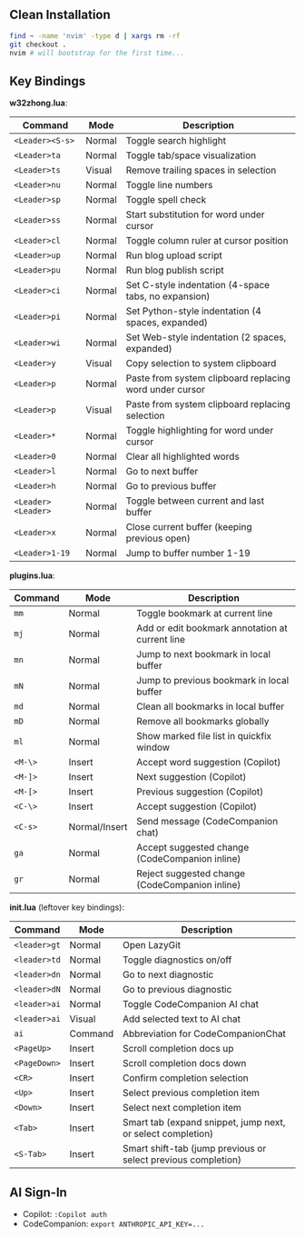 ## Clean Installation
```sh
find ~ -name 'nvim' -type d | xargs rm -rf
git checkout .
nvim # will bootstrap for the first time...
```

## Key Bindings

**w32zhong.lua**:

| Command | Mode | Description |
|---------|------|-------------|
| `<Leader><S-s>` | Normal | Toggle search highlight |
| `<Leader>ta` | Normal | Toggle tab/space visualization |
| `<Leader>ts` | Visual | Remove trailing spaces in selection |
| `<Leader>nu` | Normal | Toggle line numbers |
| `<Leader>sp` | Normal | Toggle spell check |
| `<Leader>ss` | Normal | Start substitution for word under cursor |
| `<Leader>cl` | Normal | Toggle column ruler at cursor position |
| `<Leader>up` | Normal | Run blog upload script |
| `<Leader>pu` | Normal | Run blog publish script |
| `<Leader>ci` | Normal | Set C-style indentation (4-space tabs, no expansion) |
| `<Leader>pi` | Normal | Set Python-style indentation (4 spaces, expanded) |
| `<Leader>wi` | Normal | Set Web-style indentation (2 spaces, expanded) |
| `<Leader>y` | Visual | Copy selection to system clipboard |
| `<Leader>p` | Normal | Paste from system clipboard replacing word under cursor |
| `<Leader>p` | Visual | Paste from system clipboard replacing selection |
| `<Leader>*` | Normal | Toggle highlighting for word under cursor |
| `<Leader>0` | Normal | Clear all highlighted words |
| `<Leader>l` | Normal | Go to next buffer |
| `<Leader>h` | Normal | Go to previous buffer |
| `<Leader><Leader>` | Normal | Toggle between current and last buffer |
| `<Leader>x` | Normal | Close current buffer (keeping previous open) |
| `<Leader>1-19` | Normal | Jump to buffer number 1-19 |


**plugins.lua**:

| Command | Mode | Description |
|---------|------|-------------|
| `mm` | Normal | Toggle bookmark at current line |
| `mj` | Normal | Add or edit bookmark annotation at current line |
| `mn` | Normal | Jump to next bookmark in local buffer |
| `mN` | Normal | Jump to previous bookmark in local buffer |
| `md` | Normal | Clean all bookmarks in local buffer |
| `mD` | Normal | Remove all bookmarks globally |
| `ml` | Normal | Show marked file list in quickfix window |
| `<M-\>` | Insert | Accept word suggestion (Copilot) |
| `<M-]>` | Insert | Next suggestion (Copilot) |
| `<M-[>` | Insert | Previous suggestion (Copilot) |
| `<C-\>` | Insert | Accept suggestion (Copilot) |
| `<C-s>` | Normal/Insert | Send message (CodeCompanion chat) |
| `ga` | Normal | Accept suggested change (CodeCompanion inline) |
| `gr` | Normal | Reject suggested change (CodeCompanion inline) |


**init.lua** (leftover key bindings):

| Command | Mode | Description |
|---------|------|-------------|
| `<leader>gt` | Normal | Open LazyGit |
| `<leader>td` | Normal | Toggle diagnostics on/off |
| `<leader>dn` | Normal | Go to next diagnostic |
| `<leader>dN` | Normal | Go to previous diagnostic |
| `<leader>ai` | Normal | Toggle CodeCompanion AI chat |
| `<leader>ai` | Visual | Add selected text to AI chat |
| `ai` | Command | Abbreviation for CodeCompanionChat |
| `<PageUp>` | Insert | Scroll completion docs up |
| `<PageDown>` | Insert | Scroll completion docs down |
| `<CR>` | Insert | Confirm completion selection |
| `<Up>` | Insert | Select previous completion item |
| `<Down>` | Insert | Select next completion item |
| `<Tab>` | Insert | Smart tab (expand snippet, jump next, or select completion) |
| `<S-Tab>` | Insert | Smart shift-tab (jump previous or select previous completion) |

## AI Sign-In
* Copilot: `:Copilot auth`
* CodeCompanion: `export ANTHROPIC_API_KEY=...`
